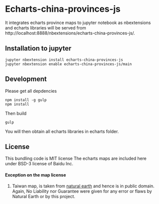 # Echarts-china-provinces-js

It integrates echarts province maps to jupyter notebook as nbextensions and echarts libraries will be served from http://localhost:8888/nbextensions/echarts-china-provinces-js/.


## Installation to jupyter

```shell
jupyter nbextension install echarts-china-provinces-js
jupyter nbextension enable echarts-china-provinces-js/main
```

## Development

Please get all depdencies

```shell
npm install -g gulp
npm install
```

Then build

```shell
gulp
```

You will then obtain all echarts libraries in echarts folder.


## License

This bundling code is MIT license
The echarts maps are included here under BSD-3 license of Baidu Inc.

#### Exception on the map license

1. Taiwan map, is taken from [natural earth](http://www.naturalearthdata.com/about/terms-of-use/) and hence is
in public domain. Again, No Liability nor Guarantee were given for any error or flaws by Natural Earth or by
this project.
